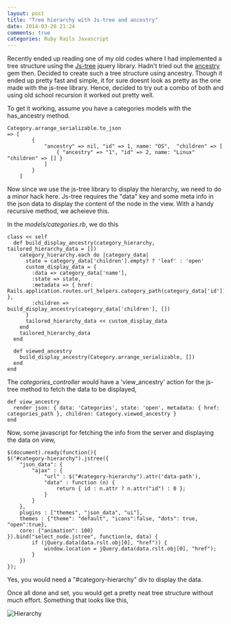 ```yaml
---
layout: post
title: "Tree hierarchy with Js-tree and ancestry"
date: 2014-03-28 21:24
comments: true
categories: Ruby Rails Javascript
---
```


Recently ended up reading one of my old codes where I had implemented a tree structure using the [Js-tree] jquery library. Hadn't tried out the [ancestry] gem then. Decided to create such a tree structure using ancestry. Though it ended up pretty fast and simple, it for sure doesnt look as pretty as the one made with the js-tree library. Hence, decided to try out a combo of both and using old school recursion it worked out pretty well.

To get it working, assume you have a categories models with the has_ancestry method.

    Category.arrange_serializable.to_json
    => [
            {
                "ancestry" => nil, "id" => 1, name: "OS",  "children" => [
                    { "ancestry" => "1", "id" => 2, name: "Linux" "children" => [] }
                ]
            }
        ]


Now since we use the js-tree library to display the hierarchy, we need to do a minor hack here. Js-tree requires the "data" key and some meta info in the json data to display the content of the node in the view. With a handy recursive method, we acheieve this.

In the *models/categories.rb*, we do this

    class << self
      def build_display_ancestry(category_hierarchy, tailored_hierarchy_data = [])
        category_hierarchy.each do |category_data|
          state = category_data['children'].empty? ? 'leaf' : 'open'
          custom_display_data = {
            :data => category_data['name'],
            :state => state,
            :metadata => { href: Rails.application.routes.url_helpers.category_path(category_data['id']) },
            :children =>  build_display_ancestry(category_data['children'], [])
          }
          tailored_hierarchy_data << custom_display_data
        end
        tailored_hierarchy_data
      end

      def viewed_ancestry
        build_display_ancestry(Category.arrange_serializable, [])
      end
    end

The *categories_controller* would have a 'view_ancestry' action for the js-tree method to fetch the data to be displayed,

    def view_ancestry
      render json: { data: 'Categories', state: 'open', metadata: { href: categories_path }, children: Category.viewed_ancestry }
    end

Now, some javascript for fetching the info from the server and displaying the data on view,

    $(document).ready(function(){
    $("#category-hierarchy").jstree({
        "json_data": {
            "ajax" : {
                "url" : $("#category-hierarchy").attr('data-path'),
                "data" : function (n) {
                    return { id : n.attr ? n.attr("id") : 0 };
                }
            }
        },
        plugins : ["themes", "json_data", "ui"],
        themes : {"theme": "default", "icons":false, "dots": true, "open":true},
        core: {"animation": 100}
    }).bind("select_node.jstree", function(e, data) {
            if (jQuery.data(data.rslt.obj[0], "href")) {
                window.location = jQuery.data(data.rslt.obj[0], "href");
            }
        })
    });

Yes, you would need a "#category-hierarchy" div to display the data.

Once all done and set, you would get a pretty neat tree structure without much effort. Something that looks like this,

<div>
 <img src = "{{ root_url }}/images/tree-hierarchy.png" alt = "Hierarchy">
</div>




[ancestry]:https://github.com/stefankroes/ancestry
[Js-tree]:https://github.com/tristanm/jstree-rails
